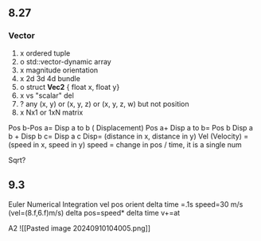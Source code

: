 
## 8.27
### Vector
1. x ordered tuple
2. o std::vector-dynamic array
3. x magnitude orientation
4. x 2d 3d 4d bundle
5. o struct **Vec2** { float x, float y}
6. x vs "scalar" del
7. ? any (x, y) or (x, y, z) or (x, y, z, w) but not position
8. x Nx1 or 1xN matrix

Pos b-Pos a= Disp a to b ( Displacement)
Pos a+ Disp a to b= Pos b
Disp a b + Disp b c= Disp a c
Disp= (distance in x, distance in y)
Vel (Velocity) = (speed in x, speed in y)
speed = change in pos / time, it is a single num


Sqrt?

## 9.3
Euler Numerical Integration
	vel
	pos
	orient
	delta time =.1s
	speed=30 m/s (vel=(8.f,6.f)m/s)
	delta pos=speed* delta time
	v+=at


A2
![[Pasted image 20240910104005.png]]